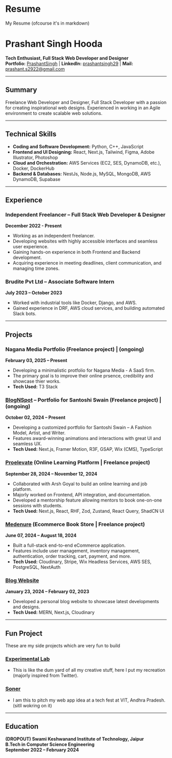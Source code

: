 # Resume
My Resume (ofcourse it's in markdown)

# Prashant Singh Hooda  
**Tech Enthusiast, Full Stack Web Developer and Designer**  
**Portfolio:** [PrashantSingh](https://prashantsingh.me/) | **LinkedIn:** [prashantsingh29](https://www.linkedin.com/in/prashantsingh29) | **Mail:** prashant.s2922@gmail.com  

---

## Summary  
Freelance Web Developer and Designer, Full Stack Developer with a passion for creating inspirational web designs. Experienced in working in an Agile environment to create scalable web solutions.  

---

## Technical Skills  

- **Coding and Software Development:** Python, C++, JavaScript  
- **Frontend and UI Designing:** React, Next.js, Tailwind, Figma, Adobe Illustrator, Photoshop  
- **Cloud and Orchestration:** AWS Services (EC2, SES, DynamoDB, etc.), Docker, DockerHub  
- **Backend & Databases:** NestJs, Node.js, MySQL, MongoDB, AWS DynamoDB, Supabase  

---

## Experience  

### **Independent Freelancer – Full Stack Web Developer & Designer**  
**December 2022 - Present**  
- Working as an independent freelancer.  
- Developing websites with highly accessible interfaces and seamless user experience.  
- Gaining hands-on experience in both Frontend and Backend development.  
- Acquiring experience in meeting deadlines, client communication, and managing time zones.  

### **Brudite Pvt Ltd – Associate Software Intern**  
**July 2023 – October 2023**  
- Worked with industrial tools like Docker, Django, and AWS.  
- Gained experience in DRF, AWS cloud services, and building automated Slack bots.  

---

## Projects  

### **Nagana Media Portfolio (Freelance project)**  | (ongoing)
**February 03, 2025 – Present**  
- Developing a minimalistic protfolio for Nagana Media - A SaaS firm.
- The primary goal is to improve their online prsence, credibility and showcase thier works. 
- **Tech Used:** T3 Stack

### **[BlogNSpot](https://santoshi-portfolio.vercel.app) – Portfolio for Santoshi Swain (Freelance project)**  | (ongoing)
**October 02, 2024 – Present**  
- Developing a customized portfolio for Santoshi Swain – A Fashion Model, Artist, and Writer.  
- Features award-winning animations and interactions with great UI and seamless UX.  
- **Tech Used:** Next.js, Framer Motion, R3F, GSAP, Wix (CMS), TypeScript  

### **[Proelevate](https://www.proelevate.in) (Online Learning Platform | Freelance project)**  
**September 28, 2024 – November 12, 2024**  
- Collaborated with Arsh Goyal to build an online learning and job platform.  
- Majorly worked on Frontend, API integration, and documentation.  
- Developed a mentorship feature allowing mentors to book one-on-one sessions with students.  
- **Tech Used:** Next.js, React, RHF, Zod, Zustand, React Query, ShadCN UI  

### **[Medenure](https://medenure.vercel.app/) (Ecommerce Book Store | Freelance project)**  
**June 07, 2024 – August 18, 2024**  
- Built a full-stack end-to-end eCommerce application.  
- Features include user management, inventory management, authentication, order tracking, cart, payment, and more.  
- **Tech Used:** Cloudinary, Stripe, Wix Headless Services, AWS SES, PostgreSQL, NextAuth  

### **[Blog Website](https://www.code-components.in/)**  
**January 23, 2024 – February 02, 2023**  
- Developed a personal blog website to showcase latest developments and designs.  
- **Tech Used:** MERN, Next.js, Cloudinary  

---

## Fun Project
These are my side projects which are very fun to build

### **[Experimental Lab](https://experiments-by-prashant.vercel.app/)** 
- This is like the dum yard of all my creative stuff, here I put my recreation (majorly inspired from Twitter).
  
### **[Soner](https://soner-idea-pitching.vercel.app)** 
- I am this to pitch my web app idea at a tech fest at VIT, Andhra Pradesh. (sitll wokring on it)
  
---

## Education  

**(DROPOUT) Swami Keshwanand Institute of Technology, Jaipur**  
**B.Tech in Computer Science Engineering**  
**September 2022 – February 2024**  
